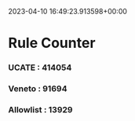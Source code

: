 2023-04-10 16:49:23.913598+00:00
# Rule Counter 
 ### UCATE : 414054

 ### Veneto : 91694

 ### Allowlist : 13929